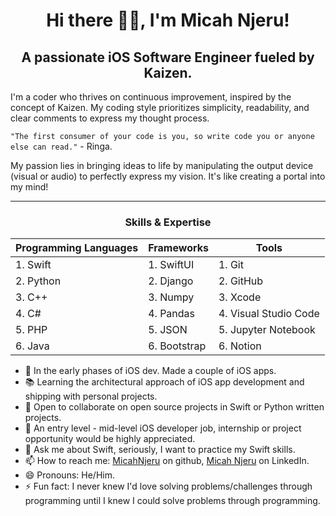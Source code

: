 <h1 align="center"> Hi there 👋🏾, I'm Micah Njeru!</h1>

<h2 align="center">A passionate iOS Software Engineer fueled by Kaizen.</h2>

I'm a coder who thrives on continuous improvement, inspired by the concept of Kaizen. My coding style prioritizes simplicity, readability, and clear comments to express my thought process. 

`"The first consumer of your code is you, so write code you or anyone else can read."` - Ringa.

My passion lies in bringing ideas to life by manipulating the output device (visual or audio) to perfectly express my vision. It's like creating a portal into my mind!

----------------------------

### <h3 align="center">Skills & Expertise</h3>
| Programming Languages | Frameworks | Tools |
| --------------------- | ------------- | ------------- |
| 1. Swift | 1. SwiftUI | 1. Git|
| 2. Python | 2. Django | 2. GitHub |
| 3. C++ | 3. Numpy| 3. Xcode |
| 4. C# | 4. Pandas | 4. Visual Studio Code |
| 5. PHP | 5. JSON | 5. Jupyter Notebook | 
| 6. Java | 6. Bootstrap | 6. Notion |


<!--
**MicahNjeru/MicahNjeru** is a ✨ _special_ ✨ repository because its `README.md` (this file) appears on your GitHub profile.

Here are some ideas to get you started:

- 🔭 Currently woriking on ... 
- 🌱 I’m currently learning ...
- 👯 I’m looking to collaborate on ...
- 🤔 I’m looking for help with ...
- 💬 Ask me about ...
- 📫 How to reach me: ...
- 😄 Pronouns: ...
- ⚡ Fun fact: ...
-->
- 🌱 In the early phases of iOS dev. Made a couple of iOS apps. 
- 📚 Learning the architectural approach of iOS app development and shipping with personal projects.
- 👯 Open to collaborate on open source projects in Swift or Python written projects.
- 🤔 An entry level - mid-level iOS developer job, internship or project opportunity would be highly appreciated. 
- 💬 Ask me about Swift, seriously, I want to practice my Swift skills. 
- 📫 How to reach me: [MicahNjeru](https://github.com/MicahNjeru) on github, [Micah Njeru](https://www.linkedin.com/in/micah-njeru/) on LinkedIn.
- 😄 Pronouns: He/Him.
- ⚡ Fun fact: I never knew I'd love solving problems/challenges through programming until I knew I could solve problems through programming.
